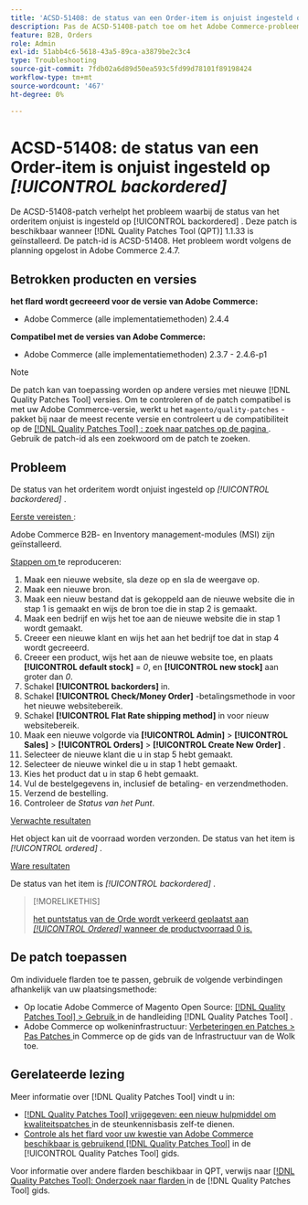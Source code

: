 ```yaml
---
title: 'ACSD-51408: de status van een Order-item is onjuist ingesteld op [!UICONTROL backordered]'
description: Pas de ACSD-51408-patch toe om het Adobe Commerce-probleem op te lossen waarbij de status van het orderitem onjuist is ingesteld op [!UICONTROL backordered] .
feature: B2B, Orders
role: Admin
exl-id: 51abb4c6-5618-43a5-89ca-a3879be2c3c4
type: Troubleshooting
source-git-commit: 7fdb02a6d89d50ea593c5fd99d78101f89198424
workflow-type: tm+mt
source-wordcount: '467'
ht-degree: 0%

---
```


# ACSD-51408: de status van een Order-item is onjuist ingesteld op *[!UICONTROL backordered]*

De ACSD-51408-patch verhelpt het probleem waarbij de status van het orderitem onjuist is ingesteld op [!UICONTROL backordered] . Deze patch is beschikbaar wanneer [!DNL Quality Patches Tool (QPT)] 1.1.33 is geïnstalleerd. De patch-id is ACSD-51408. Het probleem wordt volgens de planning opgelost in Adobe Commerce 2.4.7.

## Betrokken producten en versies

**het flard wordt gecreeerd voor de versie van Adobe Commerce:**

* Adobe Commerce (alle implementatiemethoden) 2.4.4

**Compatibel met de versies van Adobe Commerce:**

* Adobe Commerce (alle implementatiemethoden) 2.3.7 - 2.4.6-p1

>[!NOTE]
>
>De patch kan van toepassing worden op andere versies met nieuwe [!DNL Quality Patches Tool] versies. Om te controleren of de patch compatibel is met uw Adobe Commerce-versie, werkt u het `magento/quality-patches` -pakket bij naar de meest recente versie en controleert u de compatibiliteit op de [[!DNL Quality Patches Tool] : zoek naar patches op de pagina ](https://experienceleague.adobe.com/tools/commerce-quality-patches/index.html) . Gebruik de patch-id als een zoekwoord om de patch te zoeken.

## Probleem

De status van het orderitem wordt onjuist ingesteld op *[!UICONTROL backordered]* .

<u> Eerste vereisten </u>:

Adobe Commerce B2B- en Inventory management-modules (MSI) zijn geïnstalleerd.

<u> Stappen om </u> te reproduceren:

1. Maak een nieuwe website, sla deze op en sla de weergave op.
1. Maak een nieuwe bron.
1. Maak een nieuw bestand dat is gekoppeld aan de nieuwe website die in stap 1 is gemaakt en wijs de bron toe die in stap 2 is gemaakt.
1. Maak een bedrijf en wijs het toe aan de nieuwe website die in stap 1 wordt gemaakt.
1. Creeer een nieuwe klant en wijs het aan het bedrijf toe dat in stap 4 wordt gecreeerd.
1. Creeer een product, wijs het aan de nieuwe website toe, en plaats **[!UICONTROL default stock]** = *0*, en **[!UICONTROL new stock]** aan groter dan *0*.
1. Schakel **[!UICONTROL backorders]** in.
1. Schakel **[!UICONTROL Check/Money Order]** -betalingsmethode in voor het nieuwe websitebereik.
1. Schakel **[!UICONTROL Flat Rate shipping method]** in voor nieuw websitebereik.
1. Maak een nieuwe volgorde via **[!UICONTROL Admin]** > **[!UICONTROL Sales]** > **[!UICONTROL Orders]** > **[!UICONTROL Create New Order]** .
1. Selecteer de nieuwe klant die u in stap 5 hebt gemaakt.
1. Selecteer de nieuwe winkel die u in stap 1 hebt gemaakt.
1. Kies het product dat u in stap 6 hebt gemaakt.
1. Vul de bestelgegevens in, inclusief de betaling- en verzendmethoden.
1. Verzend de bestelling.
1. Controleer de *Status van het Punt*.

<u> Verwachte resultaten </u>

Het object kan uit de voorraad worden verzonden. De status van het item is *[!UICONTROL ordered]* .

<u> Ware resultaten </u>

De status van het item is *[!UICONTROL backordered]* .

>[!MORELIKETHIS]
>
>[ het puntstatus van de Orde wordt verkeerd geplaatst aan *[!UICONTROL Ordered]* wanneer de productvoorraad 0 is.](/help/tools/quality-patches-tool/patches-available-in-qpt/v1-1-33/acsd-51735-order-item-status-incorrectly-set.md)

## De patch toepassen

Om individuele flarden toe te passen, gebruik de volgende verbindingen afhankelijk van uw plaatsingsmethode:

* Op locatie Adobe Commerce of Magento Open Source: [[!DNL Quality Patches Tool] > Gebruik ](/help/tools/quality-patches-tool/usage.md) in de handleiding [!DNL Quality Patches Tool] .
* Adobe Commerce op wolkeninfrastructuur: [ Verbeteringen en Patches > Pas Patches ](https://experienceleague.adobe.com/docs/commerce-cloud-service/user-guide/develop/upgrade/apply-patches.html) in Commerce op de gids van de Infrastructuur van de Wolk toe.

## Gerelateerde lezing

Meer informatie over [!DNL Quality Patches Tool] vindt u in:

* [[!DNL Quality Patches Tool]  vrijgegeven: een nieuw hulpmiddel om kwaliteitspatches ](https://experienceleague.adobe.com/en/docs/commerce-operations/tools/quality-patches-tool/quality-patches-tool-to-self-serve-quality-patches) in de steunkennisbasis zelf-te dienen.
* [ Controle als het flard voor uw kwestie van Adobe Commerce beschikbaar is gebruikend  [!DNL Quality Patches Tool]](/help/tools/quality-patches-tool/patches-available-in-qpt/check-patch-for-magento-issue-with-magento-quality-patches.md) in de [!UICONTROL Quality Patches Tool] gids.


Voor informatie over andere flarden beschikbaar in QPT, verwijs naar [[!DNL Quality Patches Tool]: Onderzoek naar flarden ](https://experienceleague.adobe.com/tools/commerce-quality-patches/index.html) in de [!DNL Quality Patches Tool] gids.
